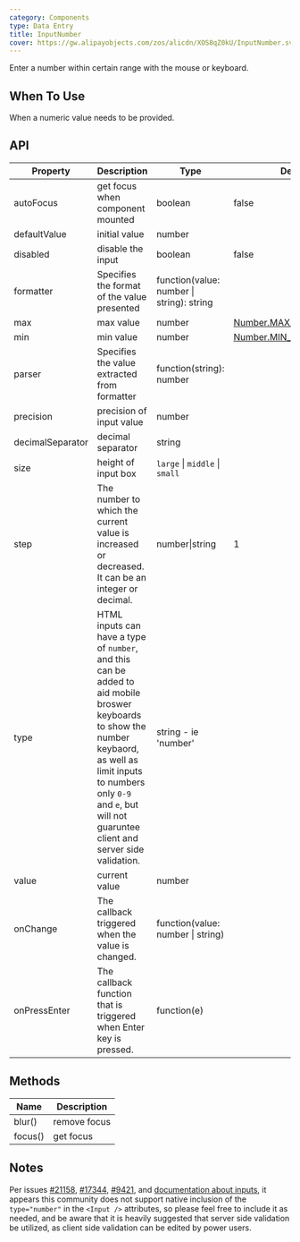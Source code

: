 ```yaml
---
category: Components
type: Data Entry
title: InputNumber
cover: https://gw.alipayobjects.com/zos/alicdn/XOS8qZ0kU/InputNumber.svg
---
```


Enter a number within certain range with the mouse or keyboard.

## When To Use

When a numeric value needs to be provided.

## API

| Property | Description | Type | Default |
| --- | --- | --- | --- |
| autoFocus | get focus when component mounted | boolean | false |
| defaultValue | initial value | number |  |
| disabled | disable the input | boolean | false |
| formatter | Specifies the format of the value presented | function(value: number \| string): string |  |
| max | max value | number | [Number.MAX_SAFE_INTEGER](https://developer.mozilla.org/en-US/docs/Web/JavaScript/Reference/Global_Objects/Number/MAX_SAFE_INTEGER) |
| min | min value | number | [Number.MIN_SAFE_INTEGER](https://developer.mozilla.org/en-US/docs/Web/JavaScript/Reference/Global_Objects/Number/MIN_SAFE_INTEGER) |
| parser | Specifies the value extracted from formatter | function(string): number |  |
| precision | precision of input value | number |  |
| decimalSeparator | decimal separator | string |  |
| size | height of input box | `large` \| `middle` \| `small` |  |
| step | The number to which the current value is increased or decreased. It can be an integer or decimal. | number\|string | 1 |
| type | HTML inputs can have a type of `number`, and this can be added to aid mobile broswer keyboards to show the number keybaord, as well as limit inputs to numbers only `0-9` and `e`, but will not guaruntee client and server side validation. | string - ie 'number' |  |
| value | current value | number |  |
| onChange | The callback triggered when the value is changed. | function(value: number \| string) |  |
| onPressEnter | The callback function that is triggered when Enter key is pressed. | function(e) |  |

## Methods

| Name    | Description  |
| ------- | ------------ |
| blur()  | remove focus |
| focus() | get focus    |

## Notes

Per issues [#21158](https://github.com/ant-design/ant-design/issues/21158), [#17344](https://github.com/ant-design/ant-design/issues/17344), [#9421](https://github.com/ant-design/ant-design/issues/9421), and [documentation about inputs](https://developer.mozilla.org/en-US/docs/Web/HTML/Element/input/number#Using_number_inputs), it appears this community does not support native inclusion of the `type="number"` in the `<Input />` attributes, so please feel free to include it as needed, and be aware that it is heavily suggested that server side validation be utilized, as client side validation can be edited by power users.
